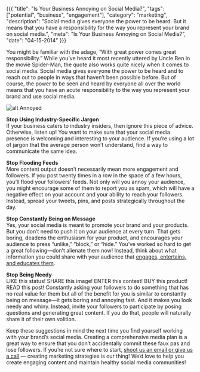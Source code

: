 {{{
  "title": "Is Your Business Annoying on Social Media?",
  "tags": ["potential", "business", "engagement"],
  "category": "marketing",
  "description": "Social media gives everyone the power to be heard. But it means that you have a responsibility for the way you represent your brand on social media.",
  "meta": "Is Your Business Annoying on Social Media?",
  "date": "04-15-2014"
}}}

You might be familiar with the adage, “With great power comes great responsibility.” While you’ve heard it most recently uttered by Uncle Ben in the movie Spider-Man, the quote also works quite nicely when it comes to social media. Social media gives everyone the power to be heard and to reach out to people in ways that haven’t been possible before. But of course, the power to be seen and heard by everyone all over the world means that you have an acute responsibility to the way you represent your brand and use social media.

![alt Annoyed](//dddb43dxo5lmp.cloudfront.net/blog-images/annoyed.gif "Annoyed")  
 
**Stop Using Industry-Specific Jargon**<br>
If your business caters to industry insiders, then ignore this piece of advice. Otherwise, listen up! You want to make sure that your social media presence is welcoming and interesting to your audience. If you’re using a lot of jargon that the average person won’t understand, find a way to communicate the same idea.

**Stop Flooding Feeds**<br>
More content output doesn’t necessarily mean more engagement and followers. If you post twenty times in a row in the space of a few hours, you’ll flood your followers’ feeds.  Not only will you annoy your audience, you might encourage some of them to report you as spam, which will have a negative effect on your account and your ability to reach your followers. Instead, spread your tweets, pins, and posts strategically throughout the day.
  
**Stop Constantly Being on Message**<br>
Yes, your social media is meant to promote your brand and your products. But you don’t need to push it on your audience at every turn. That gets boring, deadens the enthusiasm for your product, and encourages your audience to press “unlike,” “block,” or “hide.” You’ve worked so hard to get a great following—don’t alienate them now! Instead, think about what information you could share with your audience that [engages, entertains, and educates them](http://www.goinfinitus.com/myposts/the-3-es-of-content-marketing).

**Stop Being Needy**<br>
LIKE this status! SHARE this image! ENTER this contest! BUY this product! READ this post! Constantly asking your followers to do something that has no real value for them but all of the benefit for you is similar to constantly being on message—it gets boring and annoying fast. And it makes you look needy and whiny. Instead, invite your followers to participate by posing questions and generating great content. If you do that, people will naturally share it of their own volition.
 
Keep these suggestions in mind the next time you find yourself working with your brand’s social media. Creating a comprehensive media plan is a great way to ensure that you don’t accidentally commit these faux pas and lose followers. If you’re not sure where to start, [shoot us an email or give us a call](http://www.goinfinitus.com/contact) — creating marketing strategies is our thing! We’d love to help you create engaging content and maintain healthy social media communities!
 
